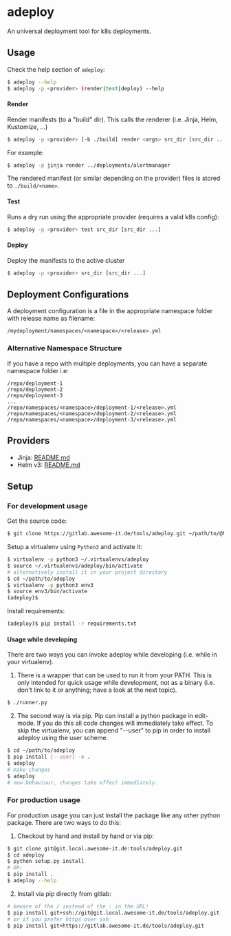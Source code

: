 # adeploy
An universal deployment tool for k8s deployments.

## Usage

Check the help section of `adeploy`:
```bash
$ adeploy --help
$ adeploy -p <provider> (render|test|deploy) --help
```
#### Render
Render manifests (to a "build" dir). This calls the renderer (i.e. Jinja, Helm, Kustomize, ...)
```bash
$ adeploy -p <provider> [-b ./build] render <args> src_dir [src_dir ...]
```
For example:
```bash
$ adeploy -p jinja render ../deployments/alertmanager
```

The rendered manifest (or similar depending on the provider) files is stored to `./build/<name>`.

#### Test
Runs a dry run using the appropriate provider (requires a valid k8s config):
```bash
$ adeploy -p <provider> test src_dir [src_dir ...]
```

#### Deploy
Deploy the manifests to the active cluster
```bash
$ adeploy -p <provider> src_dir [src_dir ...]
```

## Deployment Configurations

A deployment configuration is a file in the appropriate namespace folder with release name as filename:

```
/mydeployment/namespaces/<namespace>/<release>.yml
```

### Alternative Namespace Structure

If you have a repo with multiple deployments, you can have a separate namespace folder i.e:

```
/repo/deployment-1
/repo/deployment-2
/repo/deployment-3
...
/repo/namespaces/<namespace>/deployment-1/<release>.yml
/repo/namespaces/<namespace>/deployment-2/<release>.yml
/repo/namespaces/<namespace>/deployment-3/<release>.yml
```

## Providers

* Jinja: [README.md](adeploy/providers/jinja/README.md)
* Helm v3: [README.md](adeploy/providers/helm/README.md)

## Setup
### For development usage

Get the source code:

```bash
$ git clone https://gitlab.awesome-it.de/tools/adeploy.git ~/path/to/@NAME@
```
Setup a virtualenv using `Python3` and activate it:

```bash
$ virtualenv -p python3 ~/.virtualenvs/adeploy
$ source ~/.virtualenvs/adeploy/bin/activate
# alternatively install it in your project directory
$ cd ~/path/to/adeploy
$ virtualenv -p python3 env3
$ source env3/bin/activate
(adeploy)$ 
`````

Install requirements:

```bash
(adeploy)$ pip install -r requirements.txt
```
#### Usage while developing

There are two ways you can invoke adeploy while developing (i.e. while in your virtualenv).

1. There is a wrapper that can be used to run it from your PATH. This is only intended for quick usage while development,
not as a binary (i.e. don't link to it or anything; have a look at the next topic).
```bash
$ ./runner.py
```

2. The second way is via pip. Pip can install a python package in edit-mode. If you do this all code changes will
immediately take effect. To skip the virtualenv, you can append "--user" to pip in order to install adeploy using the user scheme.
 ```bash
 $ cd ~/path/to/adeploy
 $ pip install [--user] -e .
 $ adeploy
 # make changes
 $ adeploy
 # new behaviour, changes take effect immediately.
 ```

### For production usage

For production usage you can just install the package like any other python package. There are two ways to do this:
1. Checkout by hand and install by hand or via pip:
```bash
$ git clone git@git.local.awesome-it.de:tools/adeploy.git
$ cd adeploy
$ python setup.py install
# OR:
$ pip install .
$ adeploy --help
```

2. Install via pip directly from gitlab:
```bash
# beware of the / instead of the : in the URL!
$ pip install git+ssh://git@git.local.awesome-it.de/tools/adeploy.git
# or if you prefer https over ssh
$ pip install git+https://gitlab.awesome-it.de/tools/adeploy.git
```